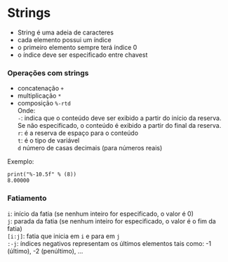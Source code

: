 # Strings
+ String é uma adeia de caracteres
+ cada elemento possui um índice
+ o primeiro elemento sempre terá índice 0
+ o índice deve ser especificado entre chavest

### Operações com strings
+ concatenação ```+```  
+ multiplicação ```*```  
+ composição ```%-rtd```  
  Onde:   
  ```-```: indica que o conteúdo deve ser exibido a partir do início da reserva. Se não especificado, o conteúdo é exibido a partir do final da reserva.  
  ```r```: é a reserva de espaço para o conteúdo  
  ```t```: é o tipo de variável  
  ```d``` número de casas decimais (para números reais)  

Exemplo: 
```
print("%-10.5f" % (8))
8.00000
```

### Fatiamento
```i```: início da fatia (se nenhum inteiro for especificado, o valor é 0)  
```j```: parada da fatia (se nenhum inteiro for especificado, o valor é o fim da fatia)  
```[i:j]```: fatia que inicia em ```i``` e para em ```j```  
```:-j```: índices negativos representam os últimos elementos tais como: -1 (último), -2 (penúltimo), ...
